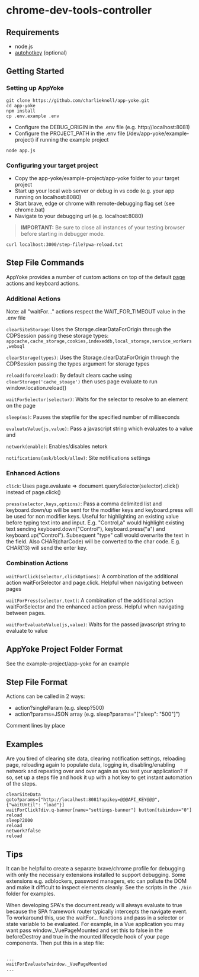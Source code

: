 # chrome-dev-tools-controller

## Requirements

- node.js
- <a href="https://www.autohotkey.com/" target="_blank">autohotkey</a> (optional)

## Getting Started

### Setting up AppYoke

```
git clone https://github.com/charlieknoll/app-yoke.git
cd app-yoke
npm install
cp .env.example .env
```

- Configure the DEBUG_ORIGIN in the .env file (e.g. http://localhost:8081)
- Configure the PROJECT_PATH in the .env file (/dev/app-yoke/example-project) if running the example project

```
node app.js
```

### Configuring your target project

- Copy the app-yoke/example-project/app-yoke folder to your target project
- Start up your local web server or debug in vs code (e.g. your app running on localhost:8080)
- Start brave, edge or chrome with remote-debugging flag set (see chrome.bat)
- Navigate to your debugging url (e.g. localhost:8080)

> **IMPORTANT:** Be sure to close all instances of your testing browser before starting in debugger mode.

```
curl localhost:3000/step-file?pwa-reload.txt 
```

## Step File Commands

AppYoke provides a number of custom actions on top of the default <a href="https://chromedevtools.github.io/devtools-protocol/tot/Page/" target="_blank">page</a> actions and keyboard actions.

### Additional Actions

Note: all "waitFor..." actions respect the WAIT_FOR_TIMEOUT value in the .env file

```clearSiteStorage```: Uses the Storage.clearDataForOrigin through the CDPSession passing these storage types: ```appcache,cache_storage,cookies,indexeddb,local_storage,service_workers,websql```

```clearStorage(types)```: Uses the Storage.clearDataForOrigin through the CDPSession passing the types argument for storage types

```reload(forceReload)```: By default clears cache using ```clearStorage('cache_stoage')``` then uses page evaluate to run window.location.reload()

```waitForSelector(selector)```: Waits for the selector to resolve to an element on the page

```sleep(ms)```: Pauses the stepfile for the specified number of milliseconds

```evaluateValue(js,value)```: Pass a javascript string which evaluates to a value and 

```network(enable)```: Enables/disables netork

```notifications(ask/block/allow)```: Site notifications settings

### Enhanced Actions

```click```: Uses page.evaluate => document.querySelector(selector).click() instead of page.click()

```press(selector,keys,options)```:  Pass a comma delimited list and keyboard.down/up will be sent for the modifier keys and keyboard.press will be used for non modifier keys. Useful for highlighting an existing value before typing text into and input. E.g. "Control,a" would highlight existing text sending keyboard.down("Control"), keyboard.press("a") and keyboard.up("Control"). Subsequent "type" call would overwrite the text in the field. Also CHAR(charCode) will be converted to the char code. E.g. CHAR(13) will send the enter key.

### Combination Actions

```waitForClick(selector,clickOptions)```: A combination of the additional action waitForSelector and page.click. Helpful when navigating between pages

```waitForPress(selector,text)```: A combination of the additional action waitForSelector and the enhanced action press. Helpful when navigating between pages.

```waitForEvaluateValue(js,value)```: Waits for the passed javascript string to evaluate to value 
## AppYoke Project Folder Format

See the example-project/app-yoke for an example

## Step File Format

Actions can be called in 2 ways:
- action?singleParam (e.g. sleep?500)
- action?params=JSON array (e.g. sleep?params="["sleep": "500"]")

Comment lines by place

## Examples

Are you tired of clearing site data, clearing notification settings, reloading page, reloading again to populate data, logging in, disabling/enabling network and repeating over and over again as you test your application?  If so, set up a steps file and hook it up with a hot key to get instant automation of the steps.

```
clearSiteData
goto?params=["http://localhost:8081?apikey=@@@API_KEY@@@", {"waitUntil": "load"}]
waitForClick?div.q-banner[name="settings-banner"] button[tabindex="0"]
reload
sleep?2000
reload
network?false
reload
```

## Tips

It can be helpful to create a separate brave/chrome profile for debugging with only the necessary extensions installed to support debugging.  Some extensions e.g. adblockers, password managers, etc can pollute the DOM and make it difficult to inspect elements cleanly.  See the scripts in the ```./bin``` folder for examples.

When developing SPA's the document.ready will always evaluate to true because the SPA framework router typically intercepts the navigate event.  To workaround this, use the waitFor... functions and pass in a selector or state variable to be evaluated. For example, in a Vue application you may want pass window._VuePageMounted and set this to false in the beforeDestroy and true in the mounted lifecycle hook of your page components. Then put this in a step file:

```

...
waitForEvaluate?window._VuePageMounted
...

```
